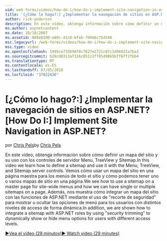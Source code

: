 ```yaml
---
uid: web-forms/videos/how-do-i/how-do-i-implement-site-navigation-in-aspnet
title: '[¿Cómo lo hago?:] ¿Implementar la navegación de sitios en ASP.NET? | Microsoft Docs'
author: rick-anderson
description: En este vídeo, obtenga información sobre cómo definir un mapa del sitio y su uso con los controles de servidor Menu, TreeView y Sitemap. Se muestra cómo usar un mapa del sitio en una página maestra...
ms.author: aspnetcontent
ms.date: 10/18/2007
ms.assetid: 889e8100-a80c-41c0-bfeb-7d466c754548
msc.legacyurl: /web-forms/videos/how-do-i/how-do-i-implement-site-navigation-in-aspnet
msc.type: video
ms.openlocfilehash: 1995ce735698f0c7827e2721c07c1d98922a7ba3
ms.sourcegitcommit: b28cd0313af316c051c2ff8549865bff67f2fbb4
ms.translationtype: MT
ms.contentlocale: es-ES
ms.lasthandoff: 07/05/2018
ms.locfileid: "37822436"
---
```

<a name="how-do-i-implement-site-navigation-in-aspnet"></a><span data-ttu-id="a02e6-105">[¿Cómo lo hago?:] ¿Implementar la navegación de sitios en ASP.NET?</span><span class="sxs-lookup"><span data-stu-id="a02e6-105">[How Do I:] Implement Site Navigation in ASP.NET?</span></span>
====================
<span data-ttu-id="a02e6-106">por [Chris Pels](https://twitter.com/chrispels)</span><span class="sxs-lookup"><span data-stu-id="a02e6-106">by [Chris Pels](https://twitter.com/chrispels)</span></span>

<span data-ttu-id="a02e6-107">En este vídeo, obtenga información sobre cómo definir un mapa del sitio y su uso con los controles de servidor Menu, TreeView y Sitemap.</span><span class="sxs-lookup"><span data-stu-id="a02e6-107">In this video we learn how to define a sitemap and use it with the Menu, TreeView, and Sitemap server controls.</span></span> <span data-ttu-id="a02e6-108">Vemos cómo usar un mapa del sitio en una página maestra para los menús de todo el sitio y cómo podemos tener uno o varios mapas de sitio en una página.</span><span class="sxs-lookup"><span data-stu-id="a02e6-108">We see how to use a sitemap on a master page for site-wide menus and how we can have single or multiple sitemaps on a page.</span></span> <span data-ttu-id="a02e6-109">Además, nos muestra cómo integrar un mapa del sitio con las funciones de ASP.NET mediante el uso de "recorte de seguridad" para mostrar u ocultar las opciones de menú para los usuarios con distintos niveles de acceso de forma dinámica.</span><span class="sxs-lookup"><span data-stu-id="a02e6-109">In addition, we are shown how to integrate a sitemap with ASP.NET roles by using "security trimming" to dynamically show or hide menu options for users with different access levels.</span></span>

[<span data-ttu-id="a02e6-110">&#9654;Vea el vídeo (29 minutos)</span><span class="sxs-lookup"><span data-stu-id="a02e6-110">&#9654; Watch video (29 minutes)</span></span>](https://channel9.msdn.com/Blogs/ASP-NET-Site-Videos/how-do-i-implement-site-navigation-in-aspnet)
